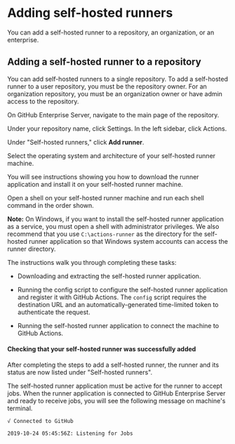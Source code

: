 # Adding self-hosted runners

You can add a self-hosted runner to a repository, an organization, or an enterprise.


## Adding a self-hosted runner to a repository

You can add self-hosted runners to a single repository. To add a self-hosted runner to a user repository, you must be the repository owner. For an organization repository, you must be an organization owner or have admin access to the repository.

On GitHub Enterprise Server, navigate to the main page of the repository.

Under your repository name, click Settings.
In the left sidebar, click Actions.

Under "Self-hosted runners," click __Add runner__.


Select the operating system and architecture of your self-hosted runner machine.

You will see instructions showing you how to download the runner application and install it on your self-hosted runner machine.

Open a shell on your self-hosted runner machine and run each shell command in the order shown.


__Note:__ On Windows, if you want to install the self-hosted runner application as a service, you must open a shell with administrator privileges. We also recommend that you use `C:\actions-runner` as the directory for the self-hosted runner application so that Windows system accounts can access the runner directory.

The instructions walk you through completing these tasks:

* Downloading and extracting the self-hosted runner application.
* Running the config script to configure the self-hosted runner application and register it with GitHub Actions. The `config` script requires the destination URL and an automatically-generated time-limited token to authenticate the request.

* Running the self-hosted runner application to connect the machine to GitHub Actions.


#### Checking that your self-hosted runner was successfully added

After completing the steps to add a self-hosted runner, the runner and its status are now listed under "Self-hosted runners".

The self-hosted runner application must be active for the runner to accept jobs. When the runner application is connected to GitHub Enterprise Server and ready to receive jobs, you will see the following message on machine's terminal.

```
√ Connected to GitHub

2019-10-24 05:45:56Z: Listening for Jobs
```

